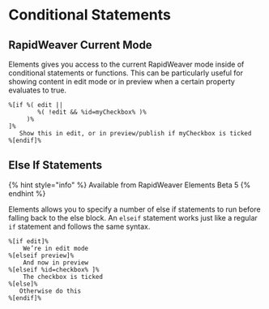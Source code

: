 # Conditional Statements

## RapidWeaver Current Mode

Elements gives you access to the current RapidWeaver mode inside of conditional statements or functions. This can be particularly useful for showing content in edit mode or in preview when a certain property evaluates to true.

```
%[if %( edit || 
        %( !edit && %id=myCheckbox% )% 
     )% 
]%
   Show this in edit, or in preview/publish if myCheckbox is ticked
%[endif]%
```

## Else If Statements

{% hint style="info" %}
Available from RapidWeaver Elements Beta 5
{% endhint %}

Elements allows you to specify a number of else if statements to run before falling back to the else block. An `elseif` statement works just like a regular `if` statement and follows the same syntax.

```
%[if edit]%   
	We’re in edit mode   
%[elseif preview]%   
	And now in preview   
%[elseif %id=checkbox% ]%   
	The checkbox is ticked   
%[else]%   
   Otherwise do this   
%[endif]%  
```
